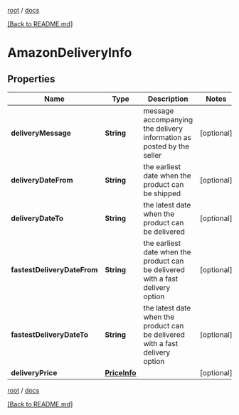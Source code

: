 [root](./../ "root") / [docs](./ "docs")

[[Back to README.md]](./../README.md "[Back to README.md]")

# AmazonDeliveryInfo

## Properties

| Name | Type | Description | Notes |
|------------ | ------------- | ------------- | -------------|
|**deliveryMessage** | **String** | message accompanying the delivery information as posted by the seller |  [optional] |
|**deliveryDateFrom** | **String** | the earliest date when the product can be shipped |  [optional] |
|**deliveryDateTo** | **String** | the latest date when the product can be delivered |  [optional] |
|**fastestDeliveryDateFrom** | **String** | the earliest date when the product can be delivered with a fast delivery option |  [optional] |
|**fastestDeliveryDateTo** | **String** | the latest date when the product can be delivered with a fast delivery option |  [optional] |
|**deliveryPrice** | [**PriceInfo**](PriceInfo.md) |  |  [optional] |

[root](./../ "root") / [docs](./ "docs")

[[Back to README.md]](./../README.md "[Back to README.md]")